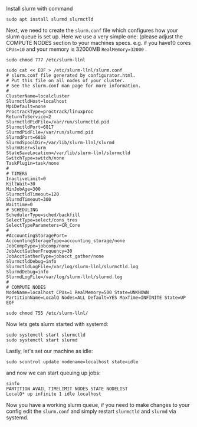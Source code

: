 Install slurm with command

    sudo apt install slurmd slurmctld
Next, we need to create the `slurm.conf` file which configures how your slurm queue is set up. Here we use a very simple one: (please adjust the COMPUTE NODES section to your machines specs. e.g. if you have10 cores `CPUs=10` and your memory is 32000MB `RealMemory=32000` .

    sudo chmod 777 /etc/slurm-llnl

    sudo cat << EOF > /etc/slurm-llnl/slurm.conf  
    # slurm.conf file generated by configurator.html.  
    # Put this file on all nodes of your cluster.  
    # See the slurm.conf man page for more information.  
    #  
    ClusterName=localcluster  
    SlurmctldHost=localhost  
    MpiDefault=none  
    ProctrackType=proctrack/linuxproc  
    ReturnToService=2  
    SlurmctldPidFile=/var/run/slurmctld.pid  
    SlurmctldPort=6817  
    SlurmdPidFile=/var/run/slurmd.pid  
    SlurmdPort=6818  
    SlurmdSpoolDir=/var/lib/slurm-llnl/slurmd  
    SlurmUser=slurm  
    StateSaveLocation=/var/lib/slurm-llnl/slurmctld  
    SwitchType=switch/none  
    TaskPlugin=task/none  
    #  
    # TIMERS  
    InactiveLimit=0  
    KillWait=30  
    MinJobAge=300  
    SlurmctldTimeout=120  
    SlurmdTimeout=300  
    Waittime=0  
    # SCHEDULING  
    SchedulerType=sched/backfill  
    SelectType=select/cons_tres  
    SelectTypeParameters=CR_Core  
    #  
    #AccountingStoragePort=  
    AccountingStorageType=accounting_storage/none  
    JobCompType=jobcomp/none  
    JobAcctGatherFrequency=30  
    JobAcctGatherType=jobacct_gather/none  
    SlurmctldDebug=info  
    SlurmctldLogFile=/var/log/slurm-llnl/slurmctld.log  
    SlurmdDebug=info  
    SlurmdLogFile=/var/log/slurm-llnl/slurmd.log  
    #  
    # COMPUTE NODES  
    NodeName=localhost CPUs=1 RealMemory=500 State=UNKNOWN  
    PartitionName=LocalQ Nodes=ALL Default=YES MaxTime=INFINITE State=UP  
    EOF
    
    sudo chmod 755 /etc/slurm-llnl/
Now lets gets slurm started with systemd:

    sudo systemctl start slurmctld  
    sudo systemctl start slurmd
Lastly, let's set our machine as idle:

    sudo scontrol update nodename=localhost state=idle  
and now we can start queuing up jobs:

    sinfo  
    PARTITION AVAIL TIMELIMIT NODES STATE NODELIST  
    LocalQ* up infinite 1 idle localhost
Now you have a working slurm queue, if you need to make changes to your config edit the `slurm.conf` and simply restart `slurmctld` and `slurmd` via systemd.